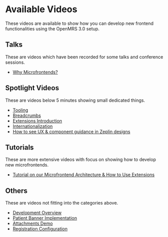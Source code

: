 # Available Videos

These videos are available to show how you can develop new frontend functionalities using the OpenMRS 3.0 setup.

## Talks

These are videos which have been recorded for some talks and conference sessions.

- [Why Microfrontends?](https://youtu.be/XDIIuM7Ffas)

## Spotlight Videos

These are videos below 5 minutes showing small dedicated things.

- [Tooling](https://youtu.be/KDC8DwPWwjc)
- [Breadcrumbs](https://youtu.be/Rq4QGSF9r2M)
- [Extensions Introduction](https://youtu.be/crdEL91oBGs)
- [Internationalization](https://youtu.be/1pLUi47BIBo)
- [How to see UX & component guidance in Zeplin designs](https://www.youtube.com/watch?v=SjluEGDH4LU&feature=youtu.be&ab_channel=OpenMRS)

## Tutorials

These are more extensive videos with focus on showing how to develop new microfrontends.

- [Tutorial on our Microfrontend Architecture & How to Use Extensions](https://iu.mediaspace.kaltura.com/media/t/1_e7kvnx9t?st=702) 

## Others

These are videos not fitting into the categories above.

- [Development Overview](https://youtu.be/aIi1t5o7agI)
- [Patient Banner Implementation](https://youtu.be/3AoxdCjXbys)
- [Attachments Demo](https://youtu.be/Vm6sWV55nBQ)
- [Registration Configuration](https://youtu.be/PA9IiNgHAq8)
